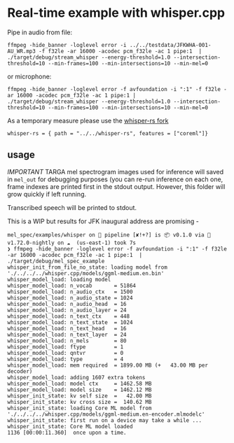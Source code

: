 # Real-time example with whisper.cpp

Pipe in audio from file:

```
ffmpeg -hide_banner -loglevel error -i ../../testdata/JFKWHA-001-AU_WR.mp3 -f f32le -ar 16000 -acodec pcm_f32le -ac 1 pipe:1  | ./target/debug/stream_whisper --energy-threshold=1.0 --intersection-threshold=10 --min-frames=100 --min-intersections=10 --min-mel=0
```

or microphone:

```
ffmpeg -hide_banner -loglevel error -f avfoundation -i ":1" -f f32le -ar 16000 -acodec pcm_f32le -ac 1 pipe:1 | ./target/debug/stream_whisper --energy-threshold=1.0 --intersection-threshold=10 --min-frames=100 --min-intersections=10 --min-mel=0
```

As a temporary measure please use the [whisper-rs
fork](https://github.com/wavey-ai/whisper-rs)

```
whisper-rs = { path = "../../whisper-rs", features = ["coreml"]}
```

## usage

*IMPORTANT* TARGA mel spectrogram images used for inference will saved in
`mel_out` for debugging purposes (you can re-run inference on each one,
frame indexes are printed first in the stdout output. However, this folder
will grow quickly if left running.

Transcribed speech will be printed to stdout.

This is a WIP but results for JFK inaugural address are promising -

```
mel_spec/examples/whisper on  pipeline [✘!+?] is 📦 v0.1.0 via 🦀 v1.72.0-nightly on ☁️  (us-east-1) took 7s
❯ ffmpeg -hide_banner -loglevel error -f avfoundation -i ":1" -f f32le -ar 16000 -acodec pcm_f32le -ac 1 pipe:1  | ./target/debug/mel_spec_example
whisper_init_from_file_no_state: loading model from './../../../whisper.cpp/models/ggml-medium.en.bin'
whisper_model_load: loading model
whisper_model_load: n_vocab       = 51864
whisper_model_load: n_audio_ctx   = 1500
whisper_model_load: n_audio_state = 1024
whisper_model_load: n_audio_head  = 16
whisper_model_load: n_audio_layer = 24
whisper_model_load: n_text_ctx    = 448
whisper_model_load: n_text_state  = 1024
whisper_model_load: n_text_head   = 16
whisper_model_load: n_text_layer  = 24
whisper_model_load: n_mels        = 80
whisper_model_load: ftype         = 1
whisper_model_load: qntvr         = 0
whisper_model_load: type          = 4
whisper_model_load: mem required  = 1899.00 MB (+   43.00 MB per decoder)
whisper_model_load: adding 1607 extra tokens
whisper_model_load: model ctx     = 1462.58 MB
whisper_model_load: model size    = 1462.12 MB
whisper_init_state: kv self size  =   42.00 MB
whisper_init_state: kv cross size =  140.62 MB
whisper_init_state: loading Core ML model from './../../../whisper.cpp/models/ggml-medium.en-encoder.mlmodelc'
whisper_init_state: first run on a device may take a while ...
whisper_init_state: Core ML model loaded
1136 [00:00:11.360]  once upon a time.
```
